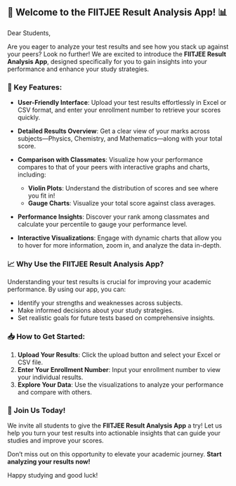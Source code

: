 ## 🎉 Welcome to the FIITJEE Result Analysis App! 📊

Dear Students,

Are you eager to analyze your test results and see how you stack up against your peers? Look no further! We are excited to introduce the **FIITJEE Result Analysis App**, designed specifically for you to gain insights into your performance and enhance your study strategies.

### 🚀 Key Features:

- **User-Friendly Interface**: Upload your test results effortlessly in Excel or CSV format, and enter your enrollment number to retrieve your scores quickly.
  
- **Detailed Results Overview**: Get a clear view of your marks across subjects—Physics, Chemistry, and Mathematics—along with your total score. 

- **Comparison with Classmates**: Visualize how your performance compares to that of your peers with interactive graphs and charts, including:
  - **Violin Plots**: Understand the distribution of scores and see where you fit in!
  - **Gauge Charts**: Visualize your total score against class averages.

- **Performance Insights**: Discover your rank among classmates and calculate your percentile to gauge your performance level. 

- **Interactive Visualizations**: Engage with dynamic charts that allow you to hover for more information, zoom in, and analyze the data in-depth.

### 📈 Why Use the FIITJEE Result Analysis App?

Understanding your test results is crucial for improving your academic performance. By using our app, you can:
- Identify your strengths and weaknesses across subjects.
- Make informed decisions about your study strategies.
- Set realistic goals for future tests based on comprehensive insights.

### 📥 How to Get Started:

1. **Upload Your Results**: Click the upload button and select your Excel or CSV file.
2. **Enter Your Enrollment Number**: Input your enrollment number to view your individual results.
3. **Explore Your Data**: Use the visualizations to analyze your performance and compare with others.

### 📣 Join Us Today!

We invite all students to give the **FIITJEE Result Analysis App** a try! Let us help you turn your test results into actionable insights that can guide your studies and improve your scores. 

Don’t miss out on this opportunity to elevate your academic journey. **Start analyzing your results now!**

Happy studying and good luck!
